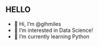 ## HELLO


- 👋 Hi, I’m @glhmiles
- 👀 I’m interested in Data Science! 
- 🌱 I’m currently learning Python


  
<!---
glhmiles/glhmiles is a ✨ special ✨ repository because its `README.md` (this file) appears on your GitHub profile.
You can click the Preview link to take a look at your changes.
--->
